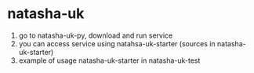 # natasha-uk

1. go to natasha-uk-py, download and run service
2. you can access service using natahsa-uk-starter (sources in natasha-uk-starter)
3. example of usage natasha-uk-starter in natasha-uk-test
